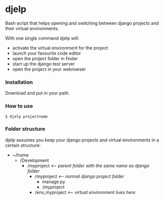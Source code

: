 # djelp 

Bash script that helps opening and switching between django projects and their virtual environments. 

With one single command djelp will:
- activate the virtual environment for the project
- launch your favourite code editor
- open the project folder in finder
- start up the django test server
- open the project in your webrowser

### Installation

Download and put in your path.


### How to use


`$ djelp projectname`



### Folder structure

djelp assumes you keep your django projects and virtual environments in a certain structure: 

- ~/home
  - /Development
    - /myproject        *<-- parent folder with the same name as django folder*
      - /myproject          *<-- normal django project folder*
        - manage.py
        - /myproject 
      - /env_myproject      *<-- virtual environment lives here* 
